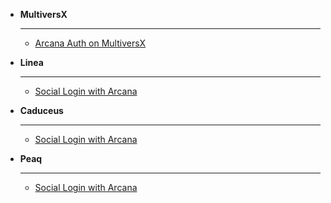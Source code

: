 - **MultiversX**

  ______________________________________________________________________

  - [Arcana Auth on MultiversX](https://multiversx.com/ecosystem/project/arcana)

- **Linea**

  ______________________________________________________________________

  - [Social Login with Arcana](https://docs.linea.build/developers/tooling/social-login/arcana)

- **Caduceus**

  ______________________________________________________________________

  - [Social Login with Arcana](https://docs.caduceus.foundation/auth)

- **Peaq**

  ______________________________________________________________________

  - [Social Login with Arcana](https://docs.peaq.network/docs/tooling-&-integrations/account-abstraction/arcana-social-login/)
